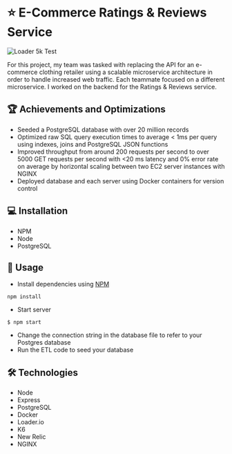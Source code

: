 # ⭐ E-Commerce Ratings & Reviews Service
![Loader 5k Test](https://user-images.githubusercontent.com/52181740/138919075-ad3b4ec7-3ee6-4ca6-a8bf-b46de2c5521d.gif)

For this project, my team was tasked with replacing the API for an e-commerce clothing retailer using a scalable microservice architecture in order to handle increased web traffic. Each teammate focused on a different microservice. I worked on the backend for the Ratings & Reviews service.

## 🏆 Achievements and Optimizations
- Seeded a PostgreSQL database with over 20 million records
- Optimized raw SQL query execution times to average < 1ms per query using indexes, joins and PostgreSQL JSON functions
- Improved throughput from around 200 requests per second to over 5000 GET requests per second with <20 ms latency and 0% error rate on average by horizontal scaling between two EC2 server instances with NGINX
- Deployed database and each server using Docker containers for version control

## 💻 Installation
- NPM
- Node
- PostgreSQL

## 👤 Usage
- Install dependencies using [NPM](https://www.npmjs.com/)
```
npm install
```
- Start server
```
$ npm start
```
- Change the connection string in the database file to refer to your Postgres database
- Run the ETL code to seed your database

## 🛠️ Technologies
- Node
- Express
- PostgreSQL
- Docker
- Loader.io
- K6
- New Relic
- NGINX
